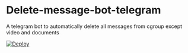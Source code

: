 # Delete-message-bot-telegram
A telegram bot to automatically delete all messages from cgroup except video and documents

[![Deploy](https://www.herokucdn.com/deploy/button.svg)](https://heroku.com/deploy)
